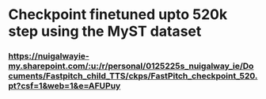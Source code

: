 # Checkpoint finetuned upto 520k step using the MyST dataset


### https://nuigalwayie-my.sharepoint.com/:u:/r/personal/0125225s_nuigalway_ie/Documents/Fastpitch_child_TTS/ckps/FastPitch_checkpoint_520.pt?csf=1&web=1&e=AFUPuy
